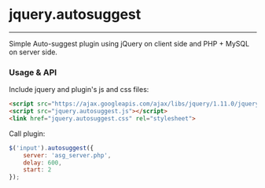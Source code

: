 # jquery.autosuggest
***
Simple Auto-suggest plugin using jQuery on client side and PHP + MySQL on server side.


### Usage & API

Include jquery and plugin's js and css files:
```html
<script src="https://ajax.googleapis.com/ajax/libs/jquery/1.11.0/jquery.min.js"></script>
<script src="jquery.autosuggest.js"></script>
<link href="jquery.autosuggest.css" rel="stylesheet">
```

Call plugin:
```javascript
$('input').autosuggest({
	server: 'asg_server.php',
	delay: 600,
	start: 2
});
```
